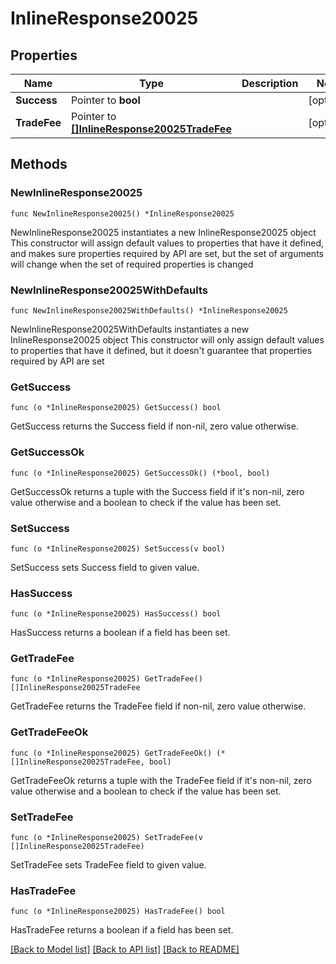 # InlineResponse20025

## Properties

Name | Type | Description | Notes
------------ | ------------- | ------------- | -------------
**Success** | Pointer to **bool** |  | [optional] 
**TradeFee** | Pointer to [**[]InlineResponse20025TradeFee**](InlineResponse20025TradeFee.md) |  | [optional] 

## Methods

### NewInlineResponse20025

`func NewInlineResponse20025() *InlineResponse20025`

NewInlineResponse20025 instantiates a new InlineResponse20025 object
This constructor will assign default values to properties that have it defined,
and makes sure properties required by API are set, but the set of arguments
will change when the set of required properties is changed

### NewInlineResponse20025WithDefaults

`func NewInlineResponse20025WithDefaults() *InlineResponse20025`

NewInlineResponse20025WithDefaults instantiates a new InlineResponse20025 object
This constructor will only assign default values to properties that have it defined,
but it doesn't guarantee that properties required by API are set

### GetSuccess

`func (o *InlineResponse20025) GetSuccess() bool`

GetSuccess returns the Success field if non-nil, zero value otherwise.

### GetSuccessOk

`func (o *InlineResponse20025) GetSuccessOk() (*bool, bool)`

GetSuccessOk returns a tuple with the Success field if it's non-nil, zero value otherwise
and a boolean to check if the value has been set.

### SetSuccess

`func (o *InlineResponse20025) SetSuccess(v bool)`

SetSuccess sets Success field to given value.

### HasSuccess

`func (o *InlineResponse20025) HasSuccess() bool`

HasSuccess returns a boolean if a field has been set.

### GetTradeFee

`func (o *InlineResponse20025) GetTradeFee() []InlineResponse20025TradeFee`

GetTradeFee returns the TradeFee field if non-nil, zero value otherwise.

### GetTradeFeeOk

`func (o *InlineResponse20025) GetTradeFeeOk() (*[]InlineResponse20025TradeFee, bool)`

GetTradeFeeOk returns a tuple with the TradeFee field if it's non-nil, zero value otherwise
and a boolean to check if the value has been set.

### SetTradeFee

`func (o *InlineResponse20025) SetTradeFee(v []InlineResponse20025TradeFee)`

SetTradeFee sets TradeFee field to given value.

### HasTradeFee

`func (o *InlineResponse20025) HasTradeFee() bool`

HasTradeFee returns a boolean if a field has been set.


[[Back to Model list]](../README.md#documentation-for-models) [[Back to API list]](../README.md#documentation-for-api-endpoints) [[Back to README]](../README.md)


